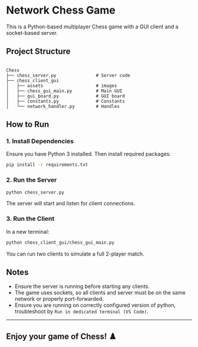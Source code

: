 # Network Chess Game

This is a Python-based multiplayer Chess game with a GUI client and a socket-based server.

## Project Structure

```

Chess
├── chess_server.py               # Server code
├── chess_client_gui
│   ├── assets                    # images 
│   ├── chess_gui_main.py         # Main GUI 
│   ├── gui_board.py              # GUI board 
│   ├── constants.py              # Constants 
│   └── network_handler.py        # Handles

````

## How to Run

### 1. Install Dependencies

Ensure you have Python 3 installed. Then install required packages:

```bash
pip install -r requirements.txt
````

### 2. Run the Server

```bash
python chess_server.py
```

The server will start and listen for client connections.

### 3. Run the Client

In a new terminal:

```bash
python chess_client_gui/chess_gui_main.py
```

You can run two clients to simulate a full 2-player match.

## Notes

* Ensure the server is running before starting any clients.
* The game uses sockets, so all clients and server must be on the same network or properly port-forwarded.
* Ensure you are running on correctly configured version of python, troubleshoot by `Run in dedicated terminal (VS Code)`.
---
Enjoy your game of Chess! ♟️
---